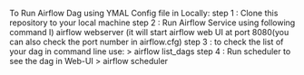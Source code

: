 To Run Airflow Dag using YMAL Config file in Locally:
  step 1 : Clone this repository to your local machine 
  step 2 : Run Airflow Service using following command
       I) airflow webserver (it will start airflow web UI at port 8080(you can also check the port number in airflow.cfg) 
  step 3 : to check the list of your dag in command line use: 
          > airflow list_dags
  step 4 : Run scheduler to see the dag in Web-UI
          > airflow scheduler
   
         

